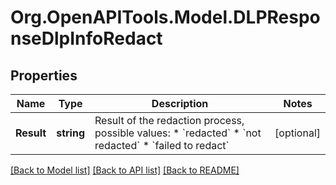 
# Org.OpenAPITools.Model.DLPResponseDlpInfoRedact

## Properties

Name | Type | Description | Notes
------------ | ------------- | ------------- | -------------
**Result** | **string** | Result of the redaction process, possible values: * &#x60;redacted&#x60; * &#x60;not redacted&#x60; * &#x60;failed to redact&#x60;  | [optional] 

[[Back to Model list]](../README.md#documentation-for-models)
[[Back to API list]](../README.md#documentation-for-api-endpoints)
[[Back to README]](../README.md)

